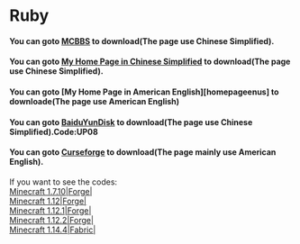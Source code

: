 # Ruby
#### You can goto [MCBBS][mcbbslink] to download(The page use Chinese Simplified).
#### You can goto [My Home Page in Chinese Simplified][homerubyzhcn] to download(The page use Chinese Simplified).
#### You can goto [My Home Page in American English][homepageenus] to downloade(The page use American English)
#### You can goto [BaiduYunDisk][bdyp] to download(The page use Chinese Simplified).Code:UP08
#### You can goto [Curseforge][curseforge] to download(The page mainly use American English).
If you want to see the codes:  
[Minecraft 1.7.10|Forge|][1.7.10]  
[Minecraft 1.12|Forge|][1.12]  
[Minecraft 1.12.1|Forge|][1.12.1]  
[Minecraft 1.12.2|Forge|][1.12.2]  
[Minecraft 1.14.4|Fabric|][1.14.4]  

[mcbbslink]: https://www.mcbbs.net/thread-949124-1-1.html
[homerubyzhcn]: https://matthewlu070111.github.io/ruby/
[homerubyenus]: https://matthewlu070111.github.io/ruby/en_us.html
[bdyp]: https://pan.baidu.com/s/1eEMLUL1i4H3A6KhvuqaR_A
[curseforge]: https://www.curseforge.com/minecraft/mc-mods/rubybyimxiaoanag
[1.7.10]: https://github.com/matthewlu070111/ruby/tree/1.7.10
[1.12]: https://github.com/matthewlu070111/ruby/tree/1.12
[1.12.1]: https://github.com/matthewlu070111/ruby/tree/1.12.1
[1.12.2]: https://github.com/matthewlu070111/ruby/tree/1.12.2
[1.14.4]: https://github.com/matthewlu070111/ruby/tree/1.14.4
